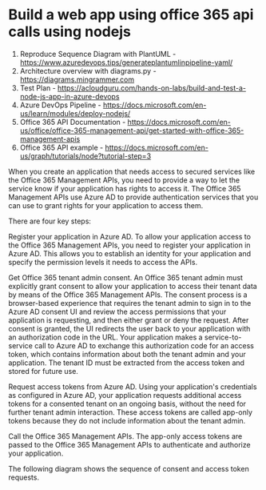 # Build a web app using office 365 api calls using nodejs

1. Reproduce Sequence Diagram with PlantUML - https://www.azuredevops.tips/generateplantumlinpipeline-yaml/
1. Architecture overview with diagrams.py - https://diagrams.mingrammer.com
1. Test Plan - https://acloudguru.com/hands-on-labs/build-and-test-a-node-js-app-in-azure-devops
1. Azure DevOps Pipeline - https://docs.microsoft.com/en-us/learn/modules/deploy-nodejs/
1. Office 365 API Documentation - https://docs.microsoft.com/en-us/office/office-365-management-api/get-started-with-office-365-management-apis
1. Office 365 API example - https://docs.microsoft.com/en-us/graph/tutorials/node?tutorial-step=3


When you create an application that needs access to secured services like the Office 365 Management APIs, you need to provide a way to let the service know if your application has rights to access it. The Office 365 Management APIs use Azure AD to provide authentication services that you can use to grant rights for your application to access them.

There are four key steps:

Register your application in Azure AD. To allow your application access to the Office 365 Management APIs, you need to register your application in Azure AD. This allows you to establish an identity for your application and specify the permission levels it needs to access the APIs.

Get Office 365 tenant admin consent. An Office 365 tenant admin must explicitly grant consent to allow your application to access their tenant data by means of the Office 365 Management APIs. The consent process is a browser-based experience that requires the tenant admin to sign in to the Azure AD consent UI and review the access permissions that your application is requesting, and then either grant or deny the request. After consent is granted, the UI redirects the user back to your application with an authorization code in the URL. Your application makes a service-to-service call to Azure AD to exchange this authorization code for an access token, which contains information about both the tenant admin and your application. The tenant ID must be extracted from the access token and stored for future use.

Request access tokens from Azure AD. Using your application's credentials as configured in Azure AD, your application requests additional access tokens for a consented tenant on an ongoing basis, without the need for further tenant admin interaction. These access tokens are called app-only tokens because they do not include information about the tenant admin.

Call the Office 365 Management APIs. The app-only access tokens are passed to the Office 365 Management APIs to authenticate and authorize your application.

The following diagram shows the sequence of consent and access token requests.